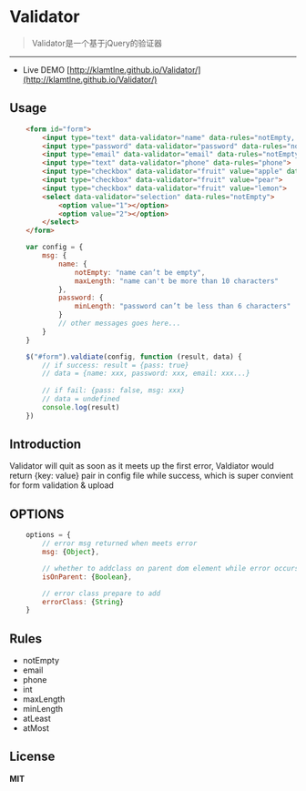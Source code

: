 # Validator

> Validator是一个基于jQuery的验证器

-------------------

- Live DEMO [http://klamtlne.github.io/Validator/](http://klamtlne.github.io/Validator/)

## Usage
```html
	<form id="form">
		<input type="text" data-validator="name" data-rules="notEmpty, maxLength=10">
		<input type="password" data-validator="password" data-rules="notEmpty, minLength=6">
		<input type="email" data-validator="email" data-rules="notEmpty, email">
		<input type="text" data-validator="phone" data-rules="phone">
		<input type="checkbox" data-validator="fruit" value="apple" data-rules="atLeast=1, atMost=2">
		<input type="checkbox" data-validator="fruit" value="pear">
		<input type="checkbox" data-validator="fruit" value="lemon">
		<select data-validator="selection" data-rules="notEmpty">
			<option value="1"></option>
			<option value="2"></option>
		</select>
	</form>
```

```javascript
	var config = {
		msg: {
			name: {
				notEmpty: "name can’t be empty",
				maxLength: "name can't be more than 10 characters"
			},
			password: {
				minLength: "password can’t be less than 6 characters"
			}
			// other messages goes here...
		}
	}

	$("#form").valdiate(config, function (result, data) {
		// if success: result = {pass: true}
		// data = {name: xxx, password: xxx, email: xxx...}
		
		// if fail: {pass: false, msg: xxx}
		// data = undefined
		console.log(result)
	})
```

## Introduction

Validator will quit as soon as it meets up the first error, Valdiator would return {key: value} pair in config file while success, which is super convient for form validation & upload

## OPTIONS

```javascript
	options = {
		// error msg returned when meets error
		msg: {Object},

		// whether to addclass on parent dom element while error occurs
		isOnParent: {Boolean},

		// error class prepare to add
		errorClass: {String}
	}
```


## Rules
- notEmpty
- email
- phone
- int
- maxLength
- minLength
- atLeast
- atMost

## License
**MIT**

